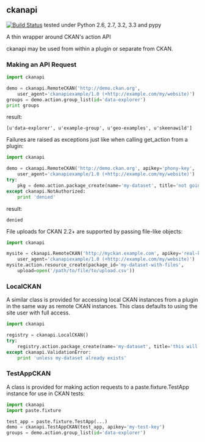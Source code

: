 ## ckanapi

[![Build Status](https://travis-ci.org/ckan/ckanapi.png?branch=master)](https://travis-ci.org/open-data/ckanapi) tested under Python 2.6, 2.7, 3.2, 3.3 and pypy

A thin wrapper around CKAN's action API

ckanapi may be used from within a plugin or separate from CKAN.

### Making an API Request

```python
import ckanapi

demo = ckanapi.RemoteCKAN('http://demo.ckan.org',
    user_agent='ckanapiexample/1.0 (+http://example.com/my/website)')
groups = demo.action.group_list(id='data-explorer')
print groups
```

result:

```
[u'data-explorer', u'example-group', u'geo-examples', u'skeenawild']
```

Failures are raised as exceptions just like when calling get_action from a plugin:

```python
import ckanapi

demo = ckanapi.RemoteCKAN('http://demo.ckan.org', apikey='phony-key',
    user_agent='ckanapiexample/1.0 (+http://example.com/my/website)')
try:
    pkg = demo.action.package_create(name='my-dataset', title='not going to work')
except ckanapi.NotAuthorized:
    print 'denied'
```

result:

```
denied
```

File uploads for CKAN 2.2+ are supported by passing file-like objects:

```python
import ckanapi

mysite = ckanapi.RemoteCKAN('http://myckan.example.com', apikey='real-key',
    user_agent='ckanapiexample/1.0 (+http://example.com/my/website)')
mysite.action.resource_create(package_id='my-dataset-with-files',
    upload=open('/path/to/file/to/upload.csv'))
```

### LocalCKAN

A similar class is provided for accessing local CKAN instances from a plugin in
the same way as remote CKAN instances.  This class defaults to using the site
user with full access.

```python
import ckanapi

registry = ckanapi.LocalCKAN()
try:
    registry.action.package_create(name='my-dataset', title='this will work fine')
except ckanapi.ValidationError:
    print 'unless my-dataset already exists'
```

### TestAppCKAN

A class is provided for making action requests to a paste.fixture.TestApp
instance for use in CKAN tests:

```python
import ckanapi
import paste.fixture

test_app = paste.fixture.TestApp(...)
demo = ckanapi.TestAppCKAN(test_app, apikey='my-test-key')
groups = demo.action.group_list(id='data-explorer')
```
